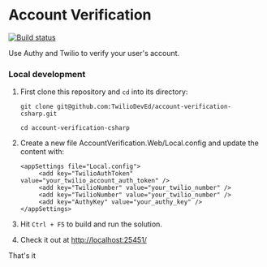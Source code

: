 # Account Verification
[![Build status](https://ci.appveyor.com/api/projects/status/u7adfy20o1d2mcbt?svg=true)](https://ci.appveyor.com/project/TwilioDevEd/account-verification-csharp)

Use Authy and Twilio to verify your user's account.

### Local development

1. First clone this repository and `cd` into its directory:
   ```
   git clone git@github.com:TwilioDevEd/account-verification-csharp.git

   cd account-verification-csharp
   ```

2. Create a new file AccountVerification.Web/Local.config and update the content with:

   ```
   <appSettings file="Local.config">
        <add key="TwilioAuthToken" value="your_twilio_account_auth_token" />
        <add key="TwilioNumber" value="your_twilio_number" />
        <add key="TwilioNumber" value="your_twilio_number" />
        <add key="AuthyKey" value="your_authy_key" />
   </appSettings>
   ```
3. Hit `Ctrl + F5` to build and run the solution.

4. Check it out at [http://localhost:25451/](http://localhost:25451/)

That's it


